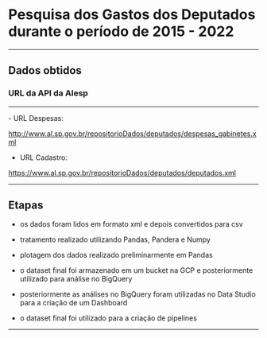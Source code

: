 # Pesquisa dos Gastos dos Deputados durante o período de 2015 - 2022

<hr/>

## Dados obtidos

### URL da API da Alesp

<hr/>
- URL Despesas:

http://www.al.sp.gov.br/repositorioDados/deputados/despesas_gabinetes.xml


- URL Cadastro:

https://www.al.sp.gov.br/repositorioDados/deputados/deputados.xml

<hr/>

## Etapas

- os dados foram lidos em formato xml e depois convertidos para csv

- tratamento realizado utilizando Pandas, Pandera e Numpy

- plotagem dos dados realizado preliminarmente em Pandas

- o dataset final foi armazenado em um bucket na GCP e posteriormente utilizado para análise no BigQuery

- posteriormente as análises no BigQuery foram utilizadas no Data Studio para a criação de um Dashboard

- o dataset final foi utilizado para a criação de pipelines

<hr/>